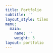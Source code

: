 ```yaml
---
title: Portfolio
subtitle: ''
layout_style: tiles
menu:
  main:
    name: ''
    weight: 3
layout: portfolio
---
```


